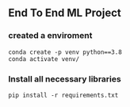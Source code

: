 ## End To End ML Project

### created a enviroment
```
conda create -p venv python==3.8
conda activate venv/
```

### Install all necessary libraries
```
pip install -r requirements.txt
```